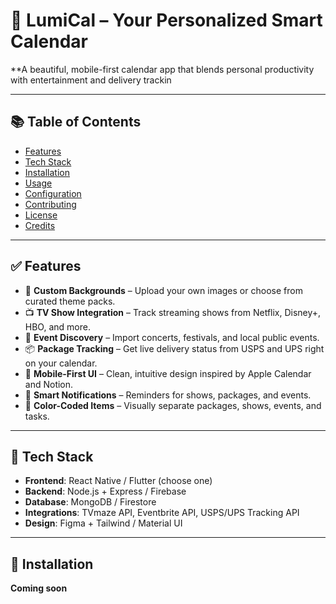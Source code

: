 # 📅 LumiCal – Your Personalized Smart Calendar

**A beautiful, mobile-first calendar app that blends personal productivity with entertainment and delivery trackin

---

## 📚 Table of Contents
- [Features](#features)
- [Tech Stack](#tech-stack)
- [Installation](#installation)
- [Usage](#usage)
- [Configuration](#configuration)
- [Contributing](#contributing)
- [License](#license)
- [Credits](#credits)

---

## ✅ Features

- 🎨 **Custom Backgrounds** – Upload your own images or choose from curated theme packs.
- 📺 **TV Show Integration** – Track streaming shows from Netflix, Disney+, HBO, and more.
- 🎉 **Event Discovery** – Import concerts, festivals, and local public events.
- 📦 **Package Tracking** – Get live delivery status from USPS and UPS right on your calendar.
- 📱 **Mobile-First UI** – Clean, intuitive design inspired by Apple Calendar and Notion.
- 🔔 **Smart Notifications** – Reminders for shows, packages, and events.
- 🌈 **Color-Coded Items** – Visually separate packages, shows, events, and tasks.

---

## 🧰 Tech Stack

- **Frontend**: React Native / Flutter (choose one)
- **Backend**: Node.js + Express / Firebase
- **Database**: MongoDB / Firestore
- **Integrations**: TVmaze API, Eventbrite API, USPS/UPS Tracking API
- **Design**: Figma + Tailwind / Material UI

---

## 🚀 Installation

**Coming soon**
